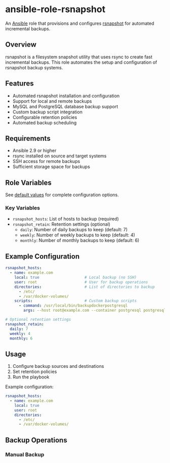 # ansible-role-rsnapshot

An [Ansible](https://www.ansible.com/) role that provisions and configures [rsnapshot](http://rsnapshot.org/) for automated incremental backups.

## Overview

rsnapshot is a filesystem snapshot utility that uses rsync to create fast incremental backups. This role automates the setup and configuration of rsnapshot backup systems.

## Features

- Automated rsnapshot installation and configuration
- Support for local and remote backups
- MySQL and PostgreSQL database backup support
- Custom backup script integration
- Configurable retention policies
- Automated backup scheduling

## Requirements

- Ansible 2.9 or higher
- rsync installed on source and target systems
- SSH access for remote backups
- Sufficient storage space for backups

## Role Variables

See [default values](./defaults/main.yml) for complete configuration options.

### Key Variables

- `rsnapshot_hosts`: List of hosts to backup (required)
- `rsnapshot_retain`: Retention settings (optional)
  - `daily`: Number of daily backups to keep (default: 7)
  - `weekly`: Number of weekly backups to keep (default: 4)
  - `monthly`: Number of monthly backups to keep (default: 6)

## Example Configuration

```yaml
rsnapshot_hosts:
  - name: example.com
    local: true                    # Local backup (no SSH)
    user: root                     # User for backup operations
    directories:                   # List of directories to backup
      - /etc/
      - /var/docker-volumes/
    scripts:                       # Custom backup scripts
      - command: /usr/local/bin/backupdockerpostgresql
        args: --host root@example.com --container postgresql postgresql.gz

# Optional retention settings
rsnapshot_retain:
  daily: 7
  weekly: 4
  monthly: 6
```

## Usage

1. Configure backup sources and destinations
2. Set retention policies
3. Run the playbook

Example configuration:

```yaml
rsnapshot_hosts:
  - name: example.com
    local: true
    user: root
    directories:
      - /etc/
      - /var/docker-volumes/
```

## Backup Operations

### Manual Backup
